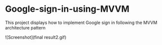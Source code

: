 # Google-sign-in-using-MVVM
This project displays how to implement Google sign in following the MVVM architecture pattern

 ![Screenshot](final result2.gif)
